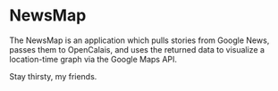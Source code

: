 NewsMap
=======

The NewsMap is an application which pulls stories from Google News, passes them to OpenCalais, and uses the returned data to visualize a location-time graph via the Google Maps API.

Stay thirsty, my friends.